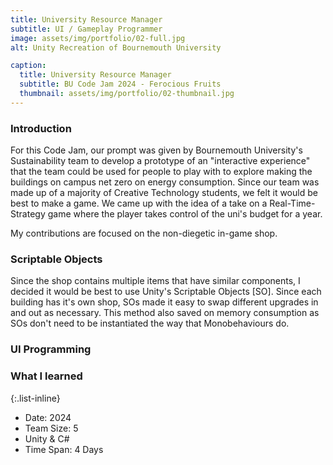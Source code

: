 ```yaml
---
title: University Resource Manager
subtitle: UI / Gameplay Programmer
image: assets/img/portfolio/02-full.jpg
alt: Unity Recreation of Bournemouth University

caption:
  title: University Resource Manager
  subtitle: BU Code Jam 2024 - Ferocious Fruits
  thumbnail: assets/img/portfolio/02-thumbnail.jpg
---
```

### Introduction
For this Code Jam, our prompt was given by Bournemouth University's Sustainability team to develop a prototype of an "interactive experience" that the team could be used for people to play with to explore making the buildings on campus net zero on energy consumption. Since our team was made up of a majority of Creative Technology students, we felt it would be best to make a game. We came up with the idea of a take on a Real-Time-Strategy game where the player takes control of the uni's budget for a year.

My contributions are focused on the non-diegetic in-game shop.

### Scriptable Objects
Since the shop contains multiple items that have similar components, I decided it would be best to use Unity's Scriptable Objects \[SO]. Since each building has it's own shop, SOs made it easy to swap different upgrades in and out as necessary. This method also saved on memory consumption as SOs don't need to be instantiated the way that Monobehaviours do.

### UI Programming

### What I learned

{:.list-inline}
- Date: 2024
- Team Size: 5
- Unity & C#
- Time Span: 4 Days

